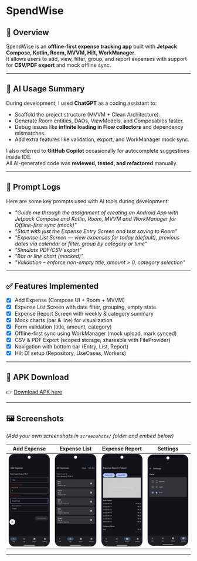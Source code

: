 # SpendWise

## 📌 Overview
SpendWise is an **offline-first expense tracking app** built with **Jetpack Compose, Kotlin, Room, MVVM, Hilt, WorkManager**.  
It allows users to add, view, filter, group, and report expenses with support for **CSV/PDF export** and mock offline sync.

---

## 🤖 AI Usage Summary
During development, I used **ChatGPT** as a coding assistant to:
- Scaffold the project structure (MVVM + Clean Architecture).
- Generate Room entities, DAOs, ViewModels, and Composables faster.
- Debug issues like **infinite loading in Flow collectors** and dependency mismatches.
- Add extra features like validation, export, and WorkManager mock sync.

I also referred to **GitHub Copilot** occasionally for autocomplete suggestions inside IDE.  
All AI-generated code was **reviewed, tested, and refactored** manually.

---

## 📝 Prompt Logs
Here are some key prompts used with AI tools during development:

- *"Guide me through the assignment of creating an Android App with Jetpack Compose and Kotlin, Room, MVVM and WorkManager for Offline-first sync (mock)"*
- *"Start with just the Expense Entry Screen and test saving to Room"*
- *"Expense List Screen — view expenses for today (default), previous dates via calendar or filter, group by category or time"*
- *"Simulate PDF/CSV export"*
- *"Bar or line chart (mocked)"*
- *"Validation – enforce non-empty title, amount > 0, category selection"*

---

## ✅ Features Implemented
- [x] Add Expense (Compose UI + Room + MVVM)
- [x] Expense List Screen with date filter, grouping, empty state
- [x] Expense Report Screen with weekly & category summary
- [x] Mock charts (bar & line) for visualization
- [x] Form validation (title, amount, category)
- [x] Offline-first sync using WorkManager (mock upload, mark synced)
- [x] CSV & PDF Export (scoped storage, shareable with FileProvider)
- [x] Navigation with bottom bar (Entry, List, Report)
- [x] Hilt DI setup (Repository, UseCases, Workers)

---

## 📲 APK Download
👉 [Download APK here](https://drive.google.com/file/d/1OYAxYcFD9OHqPHvXLZ0ZfX1V9_BgVrI3/view?usp=sharing)

---

## 🖼️ Screenshots
*(Add your own screenshots in `screenshots/` folder and embed below)*

| Add Expense | Expense List | Expense Report | Settings                                                |
|-------------|--------------|----------------|---------------------------------------------------------|
| ![Entry](screenshots/Screenshot_20250918_220719.png) | ![List](screenshots/Screenshot_20250918_215841.png) | ![Report](screenshots/Screenshot_20250918_215848.png) | ![Settings](screenshots/Screenshot_20250918_215855.png) |

---
